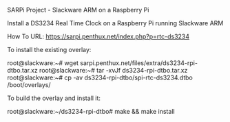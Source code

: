 SARPi Project - Slackware ARM on a Raspberry Pi

Install a DS3234 Real Time Clock on a Raspberry Pi running Slackware ARM

How To URL: https://sarpi.penthux.net/index.php?p=rtc-ds3234

To install the existing overlay:

root@slackware:~# wget sarpi.penthux.net/files/extra/ds3234-rpi-dtbo.tar.xz
root@slackware:~# tar -xvJf ds3234-rpi-dtbo.tar.xz
root@slackware:~# cp -av ds3234-rpi-dtbo/spi-rtc-ds3234.dtbo /boot/overlays/

To build the overlay and install it:

root@slackware:~/ds3234-rpi-dtbo# make && make install 

